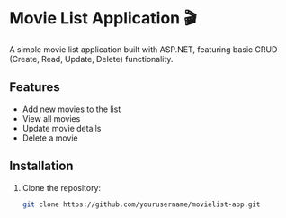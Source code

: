 # Movie List Application 🎬

A simple movie list application built with ASP.NET, featuring basic CRUD (Create, Read, Update, Delete) functionality.


## Features
- Add new movies to the list
- View all movies
- Update movie details
- Delete a movie


## Installation
1. Clone the repository:
   ```bash
   git clone https://github.com/yourusername/movielist-app.git
